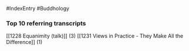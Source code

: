 #IndexEntry #Buddhology

### Top 10 referring transcripts
[[1228 Equanimity (talk)]] (3)
[[1231 Views in Practice - They Make All the Difference]] (1)

